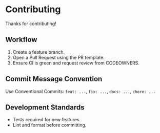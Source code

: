 # Contributing

Thanks for contributing!

## Workflow

1. Create a feature branch.
2. Open a Pull Request using the PR template.
3. Ensure CI is green and request review from CODEOWNERS.

## Commit Message Convention

Use Conventional Commits:
`feat: ...`, `fix: ...`, `docs: ...`, `chore: ...`

## Development Standards

- Tests required for new features.
- Lint and format before committing.
